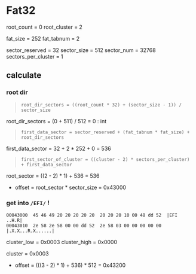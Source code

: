 # Fat32

root_count = 0
root_cluster = 2

fat_size = 252
fat_tabnum = 2

sector_reserved = 32
sector_size = 512
sector_num  = 32768
sectors_per_cluster = 1

## calculate

### root dir

> `root_dir_sectors = ((root_count * 32) + (sector_size - 1)) / sector_size`

root_dir_sectors = (0 + 511) / 512 = 0 : int

> `first_data_sector = sector_reserved + (fat_tabnum * fat_size) + root_dir_sectors`

first_data_sector = 32 + 2 * 252 + 0 = 536

> `first_sector_of_cluster = ((cluster - 2) * sectors_per_cluster) + first_data_sector`

root_sector = ((2 - 2) * 1) + 536 = 536

+ offset = root_sector * sector_size = 0x43000

### get into `/EFI/` !

```
00043000  45 46 49 20 20 20 20 20  20 20 20 10 00 48 dd 52  |EFI        ..H.R|
00043010  2e 58 2e 58 00 00 dd 52  2e 58 03 00 00 00 00 00  |.X.X...R.X......|
```

cluster_low = 0x0003
cluster_high = 0x0000

cluster = 0x0003

+ offset = (((3 - 2) * 1) + 536) * 512 = 0x43200

